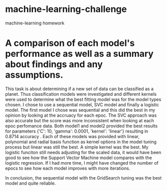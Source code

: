 # machine-learning-challenge
machine-learning homework


# A comparison of each model's performance as well as a summary about findings and any assumptions. 

This task is about determining if a new set of data can be classified as a planet. Thus classification models were investigated  and different kernels were used to determine what the best fitting model was for the model types chosen. I chose to use a sequential model, SVC model and finally a logistic model. The first model I chose was sequential and this did the best in my opinion by looking at the accruacy for each epoc. The SVC approach was also accurate but the score was more inconsistent when looking at each epoc perfomance data. Both model1 and model2 provided the best results for parameters  {'C': 10, 'gamma': 0.0001, 'kernel': 'linear'} resulting in 0.8714 accuracy . Each of these models was provided with linear, polynomial and radial basis function as kernel options in the model tuning process but linear was still the best. A simple kernel was the best. My logistic funciton still needs adjusting for the scaled data, it would have been good to see how the Support Vector Machine model compares with the logistic regression. If I had more time, I might have changed the number of epocs to see how each model improves with more iterations. 

In conclusion, the sequential model with the GridSearch tuning was the best model and quite reliable. 